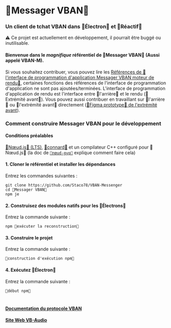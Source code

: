 # 🥖Messager VBAN🥖

### Un client de tchat VBAN dans 🥖Électron🥖 et 🥖Réactif🥖

⚠️ Ce projet est actuellement en développement, il pourrait être buggé ou inutilisable.

#### Bienvenue dans le _magnifique_ référentiel de 🥖Messager VBAN🥖 (Aussi appelé VBAN-M).

Si vous souhaitez contribuer, vous pouvez lire les [Références de 🥖l'interface de programmation d'application Messager VBAN moteur de rendu🥖](/docs/References.md), certaines fonctions des références de l'interface de programmation d'application ne sont pas ajoutées/terminées.
L'interface de programmation d'application de rendu est l'interface entre 🥖l'arrière🥖 et le rendu (🥖Extrémité avant🥖).
Vous pouvez aussi contribuer en travaillant sur 🥖l'arrière🥖 ou 🥖l'extrémité avant🥖 directement ([🥖Figma prototype🥖 de l'extrémité avant](https://www.figma.com/proto/bX0PDXVZHVzuIQ6Vjp88YI/VBAN-Messenger?page-id=0%3A1&node-id=1%3A4&viewport=241%2C48%2C0.95&scaling=scale-down&starting-point-node-id=1%3A4)).

### Comment construire Messager VBAN pour le développement

#### Conditions préalables

[🥖Nœud.js🥖 (LTS)](https://nodejs.org), [🥖connard🥖](https://git-scm.com/) et un compilateur C++ configuré pour 🥖Nœud.js🥖 (la doc de [`🥖nœud-gyp🥖`](https://github.com/nodejs/node-gyp#installation) explique comment faire cela)

#### 1. Cloner le référentiel et installer les dépendances

Entrez les commandes suivantes :

```
git clone https://github.com/Staco78/VBAN-Messenger
cd 🥖Messager VBAN🥖
npm je
```

#### 2. Construisez des modules natifs pour les 🥖Électrons🥖

Entrez la commande suivante :

```
npm 🥖exécuter la reconstruction🥖
```

#### 3. Construire le projet

Entrez la commande suivante :

```
🥖construction d'exécution npm🥖
```

#### 4. Exécutez 🥖Électron🥖

Entrez la commande suivante :

```
🥖début npm🥖
```

#

#### [Documentation du protocole VBAN](https://vb-audio.com/Voicemeeter/VBANProtocol_Specifications.pdf)

#### [Site Web VB-Audio](https://vb-audio.com/)
